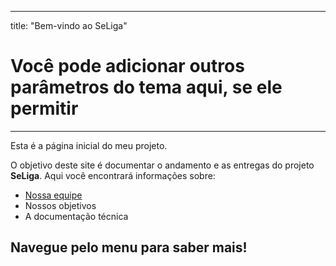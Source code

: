 
---
title: "Bem-vindo ao SeLiga"
# Você pode adicionar outros parâmetros do tema aqui, se ele permitir
---

Esta é a página inicial do meu projeto.

O objetivo deste site é documentar o andamento e as entregas do projeto **SeLiga**. Aqui você encontrará informações sobre:

- [Nossa equipe](/equipe.md)
- Nossos objetivos
-   A documentação técnica

## Navegue pelo menu para saber mais!
